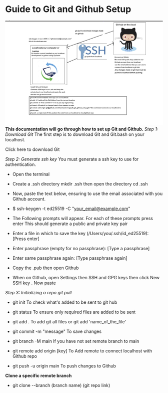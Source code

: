 # Guide to Git and Github Setup
![](git_github.png)
**This documentation will go through how to set up Git and Github.**
*Step 1: Download Git*
The first step is to download Git and Git.bash on your localhost.

Click here to download Git

*Step 2: Generate ssh key*
You must generate a ssh key to use for authentication.

- Open the terminal

- Create a .ssh directory mkdir .ssh then open the directory cd .ssh

- Now, paste the text below, ensuring to use the email associated with you Github account.

- $ ssh-keygen -t ed25519 -C "your_email@example.com"

- The Following prompts will appear. For each of these prompts press enter This should generate a public and private key pair

- Enter a file in which to save the key (/Users/you/.ssh/id_ed25519): [Press enter]

- Enter passphrase (empty for no passphrase): [Type a passphrase]

- Enter same passphrase again: [Type passphrase again]

- Copy the .pub then open Github

- When on Github, open Settings then SSH and GPG keys then click New SSH key . Now paste

*Step 3: Initializing a repo
git pull*

- git init To check what's added to be sent to git hub

- git status To ensure only required files are added to be sent

- git add . To add git all files or git add 'name_of_the_file'

- git commit -m "message" To save changes

- git branch -M main If you have not set remote branch to main

- git remote add origin [key] To Add remote to connect localhost with Github repo

- git push -u origin main To push changes to Github

**Clone a specific remote branch**

- git clone --branch (branch name) (git repo link)